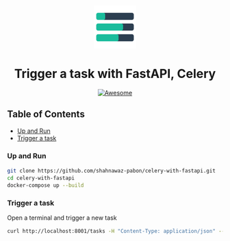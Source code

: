 <div align="center">
  <img alt="celery-with-fastapi" height="100px" width="100px" src="logo.png" />
  <h1>Trigger a task with FastAPI, Celery</h1>
</div>

<p align="center">
  <a href="https://docs.celeryq.dev/en/stable/getting-started/introduction.html">
    <img src="https://img.shields.io/badge/Awesome-Celery-informational?style=for-the-badge&logo=awesomelists&labelColor=17202A&color=1abc9c&logoColor=1abc9c" alt="Awesome">
  </a>
</p>

## Table of Contents

- [Up and Run](#up-and-run)
- [Trigger a task](#trigger-a-task)

### Up and Run

```sh
git clone https://github.com/shahnawaz-pabon/celery-with-fastapi.git
cd celery-with-fastapi
docker-compose up --build
```

### Trigger a task

Open a terminal and trigger a new task

```sh
curl http://localhost:8001/tasks -H "Content-Type: application/json" --data '{"type": 0}'
```
